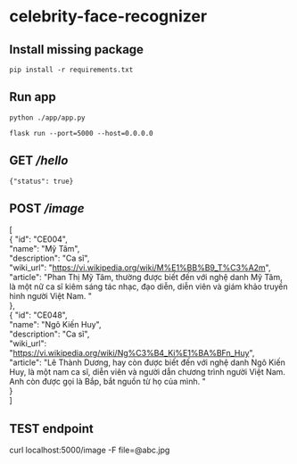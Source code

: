 ﻿# celebrity-face-recognizer
## Install missing package
`pip install -r requirements.txt`

## Run app
`python ./app/app.py`

`flask run --port=5000 --host=0.0.0.0`

## GET _/hello_
`{"status": true}`

## POST _/image_
[   
    {
        "id": "CE004",   
        "name": "Mỹ Tâm",   
        "description": "Ca sĩ",   
        "wiki_url": "https://vi.wikipedia.org/wiki/M%E1%BB%B9_T%C3%A2m",    
        "article": "Phan Thị Mỹ Tâm, thường được biết đến với nghệ danh Mỹ Tâm, là một nữ ca sĩ kiêm sáng tác nhạc, đạo diễn, diễn viên và giám khảo truyền hình người Việt Nam. "       
    },   
    {
        "id": "CE048",    
        "name": "Ngô Kiến Huy",    
        "description": "Ca sĩ",    
        "wiki_url": "https://vi.wikipedia.org/wiki/Ng%C3%B4_Ki%E1%BA%BFn_Huy",     
        "article": "Lê Thành Dương, hay còn được biết đến với nghệ danh Ngô Kiến Huy, là một nam ca sĩ, diễn viên và người dẫn chương trình người Việt Nam. Anh còn được gọi là Bắp, bắt nguồn từ họ của mình. "     
    }    
]

## TEST endpoint
curl localhost:5000/image -F file=@abc.jpg    


